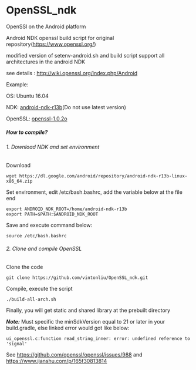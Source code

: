 # OpenSSL_ndk
OpenSSl on the Android platform

Android NDK openssl build script for original repository(https://www.openssl.org/)

modified version of setenv-android.sh and build script support all architectures in the android NDK

see details : http://wiki.openssl.org/index.php/Android

Example:

OS: Ubuntu 16.04

NDK: [android-ndk-r13b](https://dl.google.com/android/repository/android-ndk-r13b-linux-x86_64.zip)(Do not use latest version)

OpenSSL: [openssl-1.0.2o](https://www.openssl.org/source/openssl-1.0.2o.tar.gz)

##### How to compile?
###### 1. Download NDK and set environment
Download
```
wget https://dl.google.com/android/repository/android-ndk-r13b-linux-x86_64.zip
```

Set environment, edit /etc/bash.bashrc, add the variable below at the file end
```
export ANDROID_NDK_ROOT=/home/android-ndk-r13b
export PATH=$PATH:$ANDROID_NDK_ROOT
```
Save and execute command below:
```
source /etc/bash.bashrc
```

###### 2. Clone and compile OpenSSL
Clone the code
```
git clone https://github.com/vintonliu/OpenSSL_ndk.git
```

Compile, execute the script
```
./build-all-arch.sh
```

Finally, you will get static and shared library at the prebuilt directory

 **_Note:_**
 Must specific the minSdkVersion equal to 21 or later in your build.gradle, else linked error would got like below:
 ```
 ui_openssl.c:function read_string_inner: error: undefined reference to 'signal'
 ```
 See https://github.com/openssl/openssl/issues/988 and https://www.jianshu.com/p/165f30813814
